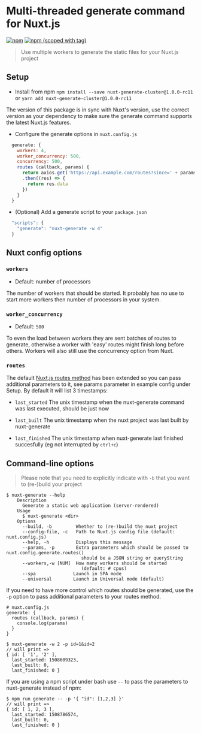 # Multi-threaded generate command for Nuxt.js
[![npm](https://img.shields.io/npm/dt/nuxt-generate-cluster.svg?style=flat-square)](https://www.npmjs.com/package/nuxt-generate-cluster)
[![npm (scoped with tag)](https://img.shields.io/npm/v/nuxt-generate-cluster/latest.svg?style=flat-square)](https://www.npmjs.com/package/nuxt-generate-cluster)
<a href="https://github.com/nuxt/nuxt.js/"><img src="https://img.shields.io/badge/nuxt.js-v1.0.0--rc11-800080.svg?style=flat-square" alt=""/></a>

> Use multiple workers to generate the static files for your Nuxt.js project

## Setup
- Install from npm `npm install --save nuxt-generate-cluster@1.0.0-rc11` or `yarn add nuxt-generate-cluster@1.0.0-rc11`

The version of this package is in sync with Nuxt's version, use the correct version as your dependency to make sure the generate command supports the latest Nuxt.js features.

- Configure the generate options in `nuxt.config.js`
```js
  generate: {
    workers: 4,
    worker_concurrency: 500,
    concurrency: 500,
    routes (callback, params) {
      return axios.get('https://api.example.com/routes?since=' + params.last_finished)
      .then((res) => {
        return res.data
      })
    }
  }
```

- (Optional) Add a generate script to your `package.json`
```js
  "scripts": {
    "generate": "nuxt-generate -w 4"
  }
```

## Nuxt config options

### `workers`
- Default: number of processors

The number of workers that should be started. It probably has no use to start more workers then number of processors in your system.

### `worker_concurrency`
- Default: `500`

To even the load between workers they are sent batches of routes to generate, otherwise a worker with 'easy' routes might finish long before others. Workers will also still use the concurrency option from Nuxt.

### `routes`

The default [Nuxt.js routes method](https://nuxtjs.org/api/configuration-generate#routes) has been extended so you can pass additional parameters to it, see params parameter in example config under Setup. By default
it will list 3 timestamps:

- `last_started`
The unix timestamp when the nuxt-generate command was last executed, should be just now

- `last_built`
The unix timestamp when the nuxt project was last built by nuxt-generate

- `last_finished`
The unix timestamp when nuxt-generate last finished succesfully (eg not interrupted by `ctrl+c`)

## Command-line options

> Please note that you need to explicitly indicate with `-b` that you want to (re-)build your project

```
$ nuxt-generate --help
    Description
      Generate a static web application (server-rendered)
    Usage
      $ nuxt-generate <dir>
    Options
      --build, -b         Whether to (re-)build the nuxt project
      --config-file, -c   Path to Nuxt.js config file (default: nuxt.config.js)
      --help, -h          Displays this message
      --params, -p        Extra parameters which should be passed to nuxt.config.generate.routes()
                            should be a JSON string or queryString
      --workers,-w [NUM]  How many workers should be started
                            (default: # cpus)
      --spa              Launch in SPA mode
      --universal        Launch in Universal mode (default)
```

If you need to have more control which routes should be generated, use the `-p` option to pass additional parameters to your routes method.

```
# nuxt.config.js
generate: {
  routes (callback, params) {
    console.log(params)
  }
}

$ nuxt-generate -w 2 -p id=1&id=2
// will print =>
{ id: [ '1', '2' ],
  last_started: 1508609323,
  last_built: 0,
  last_finished: 0 }
```

If you are using a npm script under bash use `--` to pass the parameters to nuxt-generate instead of npm:

```
$ npm run generate -- -p '{ "id": [1,2,3] }'
// will print =>
{ id: [ 1, 2, 3 ],
  last_started: 1508786574,
  last_built: 0,
  last_finished: 0 }
```


